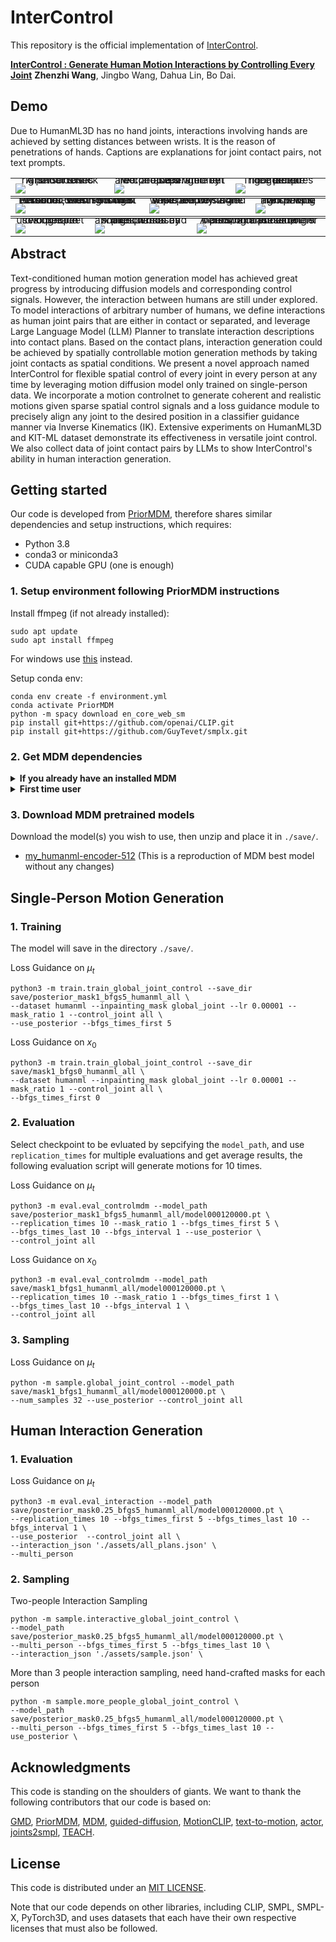 # InterControl
This repository is the official implementation of [InterControl](http://arxiv.org/abs/2311.15864).

**[InterControl : Generate Human Motion Interactions by Controlling Every Joint](http://arxiv.org/abs/2311.15864)**
**Zhenzhi Wang**, Jingbo Wang, Dahua Lin, Bo Dai.


## Demo
Due to HumanML3D has no hand joints, interactions involving hands are achieved by setting distances between wrists. It is the reason of penetrations of hands. Captions are explanations for joint contact pairs, not text prompts.
<table class="center">
 <tr style="line-height: 0">
  <td style="border: none; text-align: center">A person uses right foot to kick another's left shoulder.</td>
  <td style="border: none; text-align: center">Two people's right feet are contacted while left feet are seperated by 1.8m.</td>
  <td style="border: none; text-align: center">Three people's right feet are contacted together.</td>
  </tr>
    <tr>
    <td><img src="./assets/kicks_shoulder.gif"></td>
    <td><img src="./assets/foot_pull_and_push.gif"></td>
    <td><img src="./assets/three_people_foot.gif"></td>
    </tr>
</table>
<p style="margin-left: 2em; margin-top: -1em"></p>


<table class="center">
<tr style="line-height: 0">
  <td style="border: none; text-align: center">Person A uses right wrist to touch Person B's right shoulder, then Person B uses left wrist to touch Person C's left shoulder.</td>
  <td style="border: none; text-align: center">Two people's right wrists are contacted while left wrists are seperated by 2.4m.</td>
  <td style="border: none; text-align: center">Two people are shaking hands with right wrists.</td>
  </tr>
    <tr>
    <td><img src="./assets/three_people.gif"></td>
    <td><img src="./assets/hand_push_and_pull.gif"></td>
    <td><img src="./assets/shake_hands.gif"></td>
    </tr>
</table>
<p style="margin-left: 2em; margin-top: -1em"></p>


<table class="center">
    <tr style="line-height: 0">
  <td style="border: none; text-align: center">Two people uses right feet to kick each other.</td>
  <td style="border: none; text-align: center">A person chases another person and shakes hands by right wrists.</td>
  <td style="border: none; text-align: center">A person chases another person and put left/right hands on another one's left/right shoulder.</td>
  </tr>
    <tr>
    <td><img src="./assets/foot_kicks_foot.gif"></td>
    <td><img src="./assets/back_shake_hands.gif"></td>
    <td><img src="./assets/put_hand_on_shoulder_from_back.gif"></td>
    </tr>
</table>
<p style="margin-left: 2em; margin-top: -1em"></p>


## Abstract
Text-conditioned human motion generation model has achieved great progress by introducing diffusion models and corresponding control signals. However, the interaction between humans are still under explored. To model interactions of arbitrary number of humans, we define interactions as human joint pairs that are either in contact or separated, and leverage Large Language Model (LLM) Planner to translate interaction descriptions into contact plans. Based on the contact plans, interaction generation could be achieved by spatially controllable motion generation methods by taking joint contacts as spatial conditions. We present a novel approach named InterControl for flexible spatial control of every joint in every person at any time by leveraging motion diffusion model only trained on single-person data. We incorporate a motion controlnet to generate coherent and realistic motions given sparse spatial control signals and a loss guidance module to precisely align any joint to the desired position in a classifier guidance manner via Inverse Kinematics (IK). Extensive experiments on HumanML3D and KIT-ML dataset demonstrate its effectiveness in versatile joint control. We also collect data of joint contact pairs by LLMs to show InterControl's ability in human interaction generation.

## Getting started

Our code is developed from [PriorMDM](https://arxiv.org/abs/2303.01418), therefore shares similar dependencies and setup instructions, which requires:

* Python 3.8
* conda3 or miniconda3
* CUDA capable GPU (one is enough)

### 1. Setup environment following PriorMDM instructions

Install ffmpeg (if not already installed):

```shell
sudo apt update
sudo apt install ffmpeg
```
For windows use [this](https://www.geeksforgeeks.org/how-to-install-ffmpeg-on-windows/) instead.

Setup conda env:
```shell
conda env create -f environment.yml
conda activate PriorMDM
python -m spacy download en_core_web_sm
pip install git+https://github.com/openai/CLIP.git
pip install git+https://github.com/GuyTevet/smplx.git
```

### 2. Get MDM dependencies

<details>
  <summary><b>If you already have an installed MDM</b></summary>

**Link from installed MDM**

Before running the following bash script, first change the path to the full path to your installed MDM

```bash
bash prepare/link_mdm.sh
```

</details>


<details>
  <summary><b>First time user</b></summary>

**Download dependencies:**

```bash
bash prepare/download_smpl_files.sh
bash prepare/download_glove.sh
bash prepare/download_t2m_evaluators.sh
```

**Get HumanML3D dataset** :

Follow the instructions in [HumanML3D](https://github.com/EricGuo5513/HumanML3D.git),
then copy the result dataset to our repository:

```shell
cp -r ../HumanML3D/HumanML3D ./dataset/HumanML3D
```

</details>

### 3. Download MDM pretrained models

Download the model(s) you wish to use, then unzip and place it in `./save/`.

* [my_humanml-encoder-512](https://drive.google.com/file/d/1RCqyKfj7TLSp6VzwrKa84ldEaXmVma1a/view?usp=share_link) (This is a reproduction of MDM best model without any changes)


## Single-Person Motion Generation

### 1. Training
The model will save in the directory `./save/`.

Loss Guidance on $\mu_t$
```shell
python3 -m train.train_global_joint_control --save_dir save/posterior_mask1_bfgs5_humanml_all \
--dataset humanml --inpainting_mask global_joint --lr 0.00001 --mask_ratio 1 --control_joint all \
--use_posterior --bfgs_times_first 5
```

Loss Guidance on $x_0$

```shell
python3 -m train.train_global_joint_control --save_dir save/mask1_bfgs0_humanml_all \
--dataset humanml --inpainting_mask global_joint --lr 0.00001 --mask_ratio 1 --control_joint all \
--bfgs_times_first 0
```
### 2. Evaluation 
Select checkpoint to be evluated by sepcifying the `model_path`, and use `replication_times` for multiple evaluations and get average results, the following evaluation script will generate motions for 10 times.

Loss Guidance on $\mu_t$
```shell
python3 -m eval.eval_controlmdm --model_path save/posterior_mask1_bfgs5_humanml_all/model000120000.pt \
--replication_times 10 --mask_ratio 1 --bfgs_times_first 5 \
--bfgs_times_last 10 --bfgs_interval 1 --use_posterior \
--control_joint all 
```

Loss Guidance on $x_0$

```shell
python3 -m eval.eval_controlmdm --model_path save/mask1_bfgs1_humanml_all/model000120000.pt \
--replication_times 10 --mask_ratio 1 --bfgs_times_first 1 \
--bfgs_times_last 10 --bfgs_interval 1 \
--control_joint all 
```

### 3. Sampling
Loss Guidance on $\mu_t$
```shell
python -m sample.global_joint_control --model_path save/mask1_bfgs1_humanml_all/model000120000.pt \
--num_samples 32 --use_posterior --control_joint all
```

## Human Interaction Generation
### 1. Evaluation 
Loss Guidance on $\mu_t$
```shell
python3 -m eval.eval_interaction --model_path save/posterior_mask0.25_bfgs5_humanml_all/model000120000.pt \
--replication_times 10 --bfgs_times_first 5 --bfgs_times_last 10 --bfgs_interval 1 \
--use_posterior  --control_joint all \
--interaction_json './assets/all_plans.json' \
--multi_person
```
### 2. Sampling
Two-people Interaction Sampling
```shell
python -m sample.interactive_global_joint_control \
--model_path save/posterior_mask0.25_bfgs5_humanml_all/model000120000.pt \
--multi_person --bfgs_times_first 5 --bfgs_times_last 10 \
--interaction_json './assets/sample.json' \
```

More than 3 people interaction sampling, need hand-crafted masks for each person
```shell
python -m sample.more_people_global_joint_control \
--model_path save/posterior_mask0.25_bfgs5_humanml_all/model000120000.pt \
--multi_person --bfgs_times_first 5 --bfgs_times_last 10 --use_posterior \
```
## Acknowledgments

This code is standing on the shoulders of giants. We want to thank the following contributors
that our code is based on:

[GMD](https://github.com/korrawe/guided-motion-diffusion),
[PriorMDM](https://github.com/priorMDM/priorMDM),
[MDM](https://github.com/GuyTevet/motion-diffusion-model),
[guided-diffusion](https://github.com/openai/guided-diffusion), 
[MotionCLIP](https://github.com/GuyTevet/MotionCLIP), 
[text-to-motion](https://github.com/EricGuo5513/text-to-motion), 
[actor](https://github.com/Mathux/ACTOR), 
[joints2smpl](https://github.com/wangsen1312/joints2smpl),
[TEACH](https://github.com/athn-nik/teach).

## License
This code is distributed under an [MIT LICENSE](LICENSE).

Note that our code depends on other libraries, including CLIP, SMPL, SMPL-X, PyTorch3D, and uses datasets that each have their own respective licenses that must also be followed.
